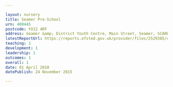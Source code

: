 ```yaml
---

layout: nursery
title: Seamer Pre-School
urn: 400445
postcode: YO12 4RF
address: Seamer &amp; District Youth Centre, Main Street, Seamer, SCARBOROUGH, North Yorkshire, YO12 4RF
latestReportUrl: https://reports.ofsted.gov.uk/provider/files/2529385/urn/400445.pdf
teaching: 1
development: 1
leadership: 1
outcomes: 1
overall: 1
date: 01 April 2018 
datePublish: 24 November 2015

---
```

